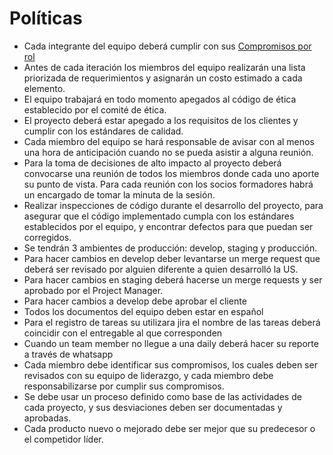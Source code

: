 # Políticas

*   Cada integrante del equipo deberá cumplir con sus [Compromisos por rol](https://docs.google.com/document/d/1hGvm3_uUbdyebcCDxmfA9uOIRt_BQnLNGP7VckWxmAc/edit?usp=sharing)
*   Antes de cada iteración los miembros del equipo realizarán una lista priorizada de requerimientos y asignarán un costo estimado a cada elemento.
*   El equipo trabajará en todo momento apegados al código de ética establecido por el comité de ética.
*   El proyecto deberá estar apegado a los requisitos de los clientes y cumplir con los estándares de calidad.
*   Cada miembro del equipo se hará responsable de avisar con al menos una hora de anticipación cuando no se pueda asistir a alguna reunión.
*   Para la toma de decisiones de alto impacto al proyecto deberá convocarse una reunión de todos los miembros donde cada uno aporte su punto de vista.
Para cada reunión con los socios formadores habrá un encargado de tomar la minuta de la sesión.
*   Realizar inspecciones de código durante el desarrollo del proyecto, para asegurar que el código implementado cumpla con los estándares establecidos por el equipo, y encontrar defectos para que puedan ser corregidos.
*   Se tendrán 3 ambientes de producción: develop, staging y producción.
*   Para hacer cambios en develop deber levantarse un merge request que deberá ser revisado por alguien diferente a quien desarrolló la US.
*   Para hacer cambios en staging deberá hacerse un merge requests y ser aprobado por el Project Manager.
*   Para hacer cambios a  develop debe aprobar el cliente
*   Todos los documentos del equipo deben estar en español
*   Para el registro de tareas su utilizara jira el nombre de las tareas deberá coincidir con el entregable al que corresponden
*   Cuando un team member no llegue a una daily deberá hacer su reporte a través de whatsapp
*   Cada miembro debe identificar sus compromisos, los cuales deben ser revisados con su equipo de liderazgo, y cada miembro debe responsabilizarse por cumplir sus compromisos.
*   Se debe usar un proceso definido como base de las actividades de cada proyecto, y sus desviaciones deben ser documentadas y aprobadas. 
*   Cada producto nuevo o mejorado debe ser mejor que su predecesor o el competidor líder.